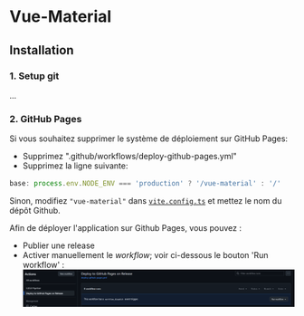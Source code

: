# Vue-Material

## Installation

### 1. Setup git

... 

### 2. GitHub Pages

Si vous souhaitez supprimer le système de déploiement sur GitHub Pages:
- Supprimez ".github/workflows/deploy-github-pages.yml"
- Supprimez la ligne suivante:
```ts
base: process.env.NODE_ENV === 'production' ? '/vue-material' : '/'
```

Sinon, modifiez `"vue-material"` dans [`vite.config.ts`](vite.config.ts) et mettez le nom du dépôt Github.

Afin de déployer l'application sur Github Pages, vous pouvez :
- Publier une release
- Activer manuellement le _workflow_; voir ci-dessous le bouton 'Run workflow' :
![deploy_pages_manual.png](doc-images/deploy_pages_manual.png)
